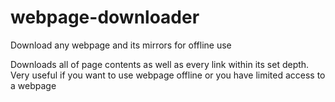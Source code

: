 # webpage-downloader
Download any webpage and its mirrors for offline use

Downloads all of page contents as well as every link within its set depth.
Very useful if you want to use webpage offline or you have limited access to a webpage

